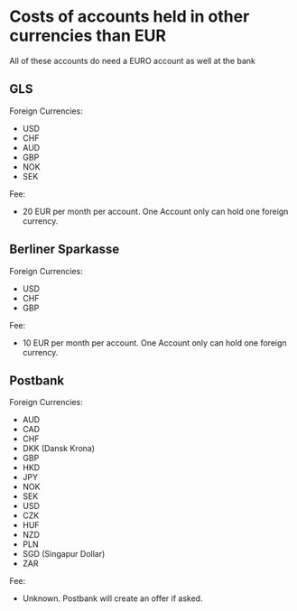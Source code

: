 # Costs of accounts held in other currencies than EUR

All of these accounts do need a EURO account as well at the bank

## GLS
Foreign Currencies:
* USD
* CHF
* AUD
* GBP
* NOK
* SEK  

Fee:  
* 20 EUR per month per account. One Account only can hold one foreign currency.

## Berliner Sparkasse
Foreign Currencies:
* USD
* CHF
* GBP

Fee:  
* 10 EUR per month per account. One Account only can hold one foreign currency.

## Postbank
Foreign Currencies:
* AUD
* CAD
*	CHF
* DKK (Dansk Krona)
* GBP
* HKD
* JPY
* NOK
*	SEK
*	USD
*	CZK
*	HUF
*	NZD
*	PLN
*	SGD (Singapur Dollar)
* ZAR

Fee:  
* Unknown. Postbank will create an offer if asked.
